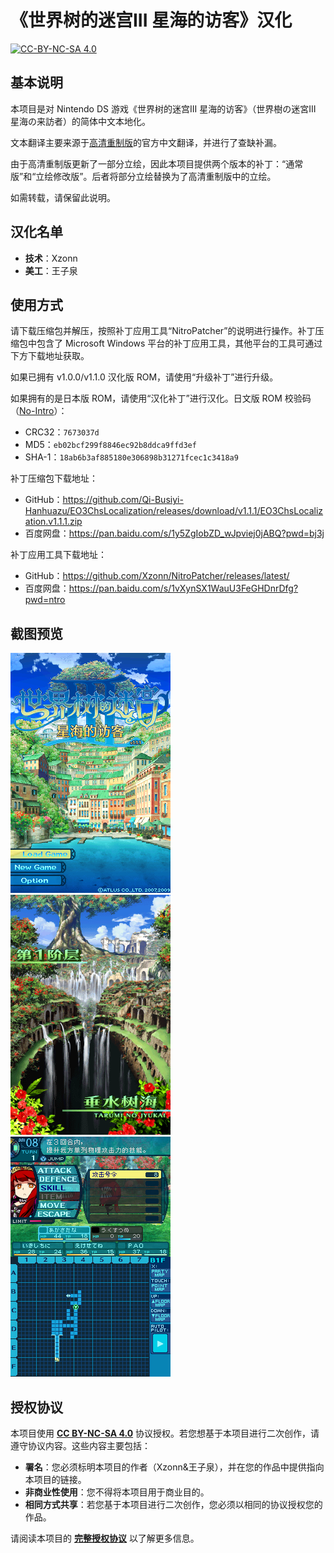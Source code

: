 # 《世界树的迷宫III 星海的访客》汉化

[![CC-BY-NC-SA 4.0](https://mirrors.creativecommons.org/presskit/buttons/88x31/svg/by-nc-sa.svg)](https://creativecommons.org/licenses/by-nc-sa/4.0/legalcode)

## 基本说明

本项目是对 Nintendo DS 游戏《世界树的迷宫III 星海的访客》（<span lang="ja">世界樹の迷宮III 星海の来訪者</span>）的简体中文本地化。

文本翻译主要来源于[高清重制版](https://store.steampowered.com/app/1810820/)的官方中文翻译，并进行了查缺补漏。

由于高清重制版更新了一部分立绘，因此本项目提供两个版本的补丁：“通常版”和“立绘修改版”。后者将部分立绘替换为了高清重制版中的立绘。

如需转载，请保留此说明。

## 汉化名单

- **技术**：Xzonn
- **美工**：王子泉

## 使用方式

请下载压缩包并解压，按照补丁应用工具“NitroPatcher”的说明进行操作。补丁压缩包中包含了 Microsoft Windows 平台的补丁应用工具，其他平台的工具可通过下方下载地址获取。

如果已拥有 v1.0.0/v1.1.0 汉化版 ROM，请使用“升级补丁”进行升级。

如果拥有的是日本版 ROM，请使用“汉化补丁”进行汉化。日文版 ROM 校验码（[No-Intro](https://datomatic.no-intro.org/index.php?page=show_record&s=28&n=4849)）：

- CRC32：`7673037d`
- MD5：`eb02bcf299f8846ec92b8ddca9ffd3ef`
- SHA-1：`18ab6b3af885180e306898b31271fcec1c3418a9`

补丁压缩包下载地址：

- GitHub：<https://github.com/Qi-Busiyi-Hanhuazu/EO3ChsLocalization/releases/download/v1.1.1/EO3ChsLocalization.v1.1.1.zip>
- 百度网盘：<https://pan.baidu.com/s/1y5ZgIobZD_wJpviej0jABQ?pwd=bj3j>

补丁应用工具下载地址：

- GitHub：<https://github.com/Xzonn/NitroPatcher/releases/latest/>
- 百度网盘：<https://pan.baidu.com/s/1vXynSX1WauU3FeGHDnrDfg?pwd=ntro>

## 截图预览
![截图](assets/images/screenshot-01.png) ![截图](assets/images/screenshot-02.png) ![截图](assets/images/screenshot-03.png)

## 授权协议

本项目使用 **[CC BY-NC-SA 4.0](https://creativecommons.org/licenses/by-nc-sa/4.0/legalcode)** 协议授权。若您想基于本项目进行二次创作，请遵守协议内容。这些内容主要包括：

- **署名**：您必须标明本项目的作者（Xzonn&王子泉），并在您的作品中提供指向本项目的链接。
- **非商业性使用**：您不得将本项目用于商业目的。
- **相同方式共享**：若您基于本项目进行二次创作，您必须以相同的协议授权您的作品。

请阅读本项目的 **[完整授权协议](LICENSE.txt)** 以了解更多信息。
